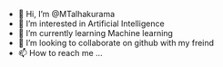 - 👋 Hi, I’m @MTalhakurama    
- 👀 I’m interested in Artificial Intelligence
- 🌱 I’m currently learning Machine learning
- 💞️ I’m looking to collaborate on github with my freind
- 📫 How to reach me ...

<!---
MTalhakurama/MTalhakurama is a ✨ special ✨ repository because its `README.md` (this file) appears on your GitHub profile.
You can click the Preview link to take a look at your changes.
--->
